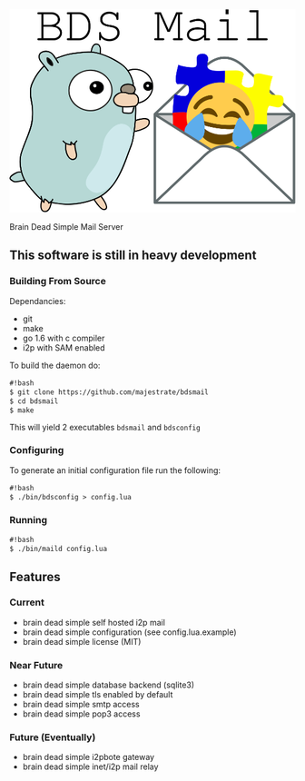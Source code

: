 ![logo](logo.png "logo")

Brain Dead Simple Mail Server


## This software is still in heavy development ##

### Building From Source ###

Dependancies:

* git
* make
* go 1.6 with c compiler
* i2p with SAM enabled

To build the daemon do:

    #!bash
    $ git clone https://github.com/majestrate/bdsmail
    $ cd bdsmail
    $ make

This will yield 2 executables `bdsmail` and `bdsconfig`


### Configuring ###


To generate an initial configuration file run the following:

    #!bash
    $ ./bin/bdsconfig > config.lua

### Running ###

    #!bash
    $ ./bin/maild config.lua

## Features ##

### Current ###

* brain dead simple self hosted i2p mail
* brain dead simple configuration (see config.lua.example)
* brain dead simple license (MIT)

### Near Future ###

* brain dead simple database backend (sqlite3)
* brain dead simple tls enabled by default
* brain dead simple smtp access
* brain dead simple pop3 access

### Future (Eventually) ###

* brain dead simple i2pbote gateway
* brain dead simple inet/i2p mail relay
